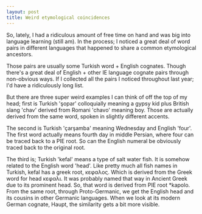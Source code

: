 ```yaml
---
layout: post
title: Weird etymological coincidences
---
```


So, lately, I had a ridiculous amount of free time on hand and was big into language learning (still am). In the process; I noticed a great deal of word pairs in different languages that happened to share a common etymological ancestors. 

Those pairs are usually some Turkish word + English cognates. Though there's a great deal of English + other IE language cognate pairs through non-obvious ways. If I collected all the pairs I noticed throughout last year; I'd have a ridiculously long list. 

But there are three super weird examples I can think of off the top of my head; first is Turkish 'şopar' colloquially meaning a gypsy kid plus British slang 'chav' derived from Romani 'chavo' meaning boy. Those are actually derived from the same word, spoken in slightly different accents. 

The second is Turkish 'çarşamba' meaning Wednesday and English 'four'. The first word actually means fourth day in middle Persian, where four can be traced back to a PIE root. So can the English numeral be obviously traced back to the original root. 

The third is; Turkish 'kefal' means a type of salt water fish. It is somehow related to the English word 'head'. Like pretty much all fish names in Turkish, kefal has a greek root, κεφαλος. Which is derived from the Greek word for head κεφαλι. It was probably named that way in Ancient Greek due to its prominent head. So, that word is derived from PIE root *kapolo. From the same root, through Proto-Germanic, we get the English head and its cousins in other Germanic languages. When we look at its modern German cognate, Haupt, the similarity gets a bit more visible. 
